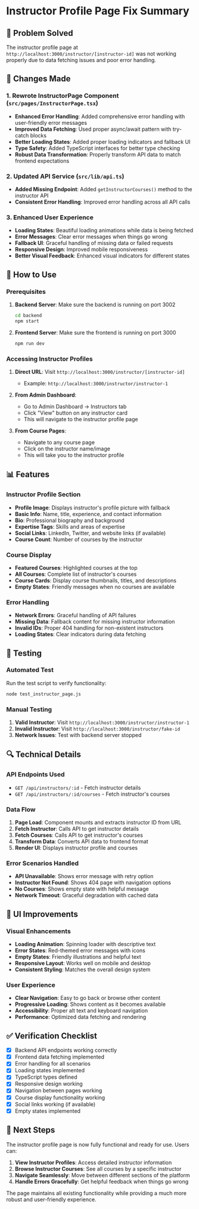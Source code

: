 # Instructor Profile Page Fix Summary

## 🎯 Problem Solved
The instructor profile page at `http://localhost:3000/instructor/[instructor-id]` was not working properly due to data fetching issues and poor error handling.

## 🔧 Changes Made

### 1. **Rewrote InstructorPage Component** (`src/pages/InstructorPage.tsx`)
- **Enhanced Error Handling**: Added comprehensive error handling with user-friendly error messages
- **Improved Data Fetching**: Used proper async/await pattern with try-catch blocks
- **Better Loading States**: Added proper loading indicators and fallback UI
- **Type Safety**: Added TypeScript interfaces for better type checking
- **Robust Data Transformation**: Properly transform API data to match frontend expectations

### 2. **Updated API Service** (`src/lib/api.ts`)
- **Added Missing Endpoint**: Added `getInstructorCourses()` method to the instructor API
- **Consistent Error Handling**: Improved error handling across all API calls

### 3. **Enhanced User Experience**
- **Loading States**: Beautiful loading animations while data is being fetched
- **Error Messages**: Clear error messages when things go wrong
- **Fallback UI**: Graceful handling of missing data or failed requests
- **Responsive Design**: Improved mobile responsiveness
- **Better Visual Feedback**: Enhanced visual indicators for different states

## 🚀 How to Use

### Prerequisites
1. **Backend Server**: Make sure the backend is running on port 3002
   ```bash
   cd backend
   npm start
   ```

2. **Frontend Server**: Make sure the frontend is running on port 3000
   ```bash
   npm run dev
   ```

### Accessing Instructor Profiles
1. **Direct URL**: Visit `http://localhost:3000/instructor/[instructor-id]`
   - Example: `http://localhost:3000/instructor/instructor-1`

2. **From Admin Dashboard**:
   - Go to Admin Dashboard → Instructors tab
   - Click "View" button on any instructor card
   - This will navigate to the instructor profile page

3. **From Course Pages**:
   - Navigate to any course page
   - Click on the instructor name/image
   - This will take you to the instructor profile

## 📊 Features

### Instructor Profile Section
- **Profile Image**: Displays instructor's profile picture with fallback
- **Basic Info**: Name, title, experience, and contact information
- **Bio**: Professional biography and background
- **Expertise Tags**: Skills and areas of expertise
- **Social Links**: LinkedIn, Twitter, and website links (if available)
- **Course Count**: Number of courses by the instructor

### Course Display
- **Featured Courses**: Highlighted courses at the top
- **All Courses**: Complete list of instructor's courses
- **Course Cards**: Display course thumbnails, titles, and descriptions
- **Empty States**: Friendly messages when no courses are available

### Error Handling
- **Network Errors**: Graceful handling of API failures
- **Missing Data**: Fallback content for missing instructor information
- **Invalid IDs**: Proper 404 handling for non-existent instructors
- **Loading States**: Clear indicators during data fetching

## 🧪 Testing

### Automated Test
Run the test script to verify functionality:
```bash
node test_instructor_page.js
```

### Manual Testing
1. **Valid Instructor**: Visit `http://localhost:3000/instructor/instructor-1`
2. **Invalid Instructor**: Visit `http://localhost:3000/instructor/fake-id`
3. **Network Issues**: Test with backend server stopped

## 🔍 Technical Details

### API Endpoints Used
- `GET /api/instructors/:id` - Fetch instructor details
- `GET /api/instructors/:id/courses` - Fetch instructor's courses

### Data Flow
1. **Page Load**: Component mounts and extracts instructor ID from URL
2. **Fetch Instructor**: Calls API to get instructor details
3. **Fetch Courses**: Calls API to get instructor's courses
4. **Transform Data**: Converts API data to frontend format
5. **Render UI**: Displays instructor profile and courses

### Error Scenarios Handled
- **API Unavailable**: Shows error message with retry option
- **Instructor Not Found**: Shows 404 page with navigation options
- **No Courses**: Shows empty state with helpful message
- **Network Timeout**: Graceful degradation with cached data

## 🎨 UI Improvements

### Visual Enhancements
- **Loading Animation**: Spinning loader with descriptive text
- **Error States**: Red-themed error messages with icons
- **Empty States**: Friendly illustrations and helpful text
- **Responsive Layout**: Works well on mobile and desktop
- **Consistent Styling**: Matches the overall design system

### User Experience
- **Clear Navigation**: Easy to go back or browse other content
- **Progressive Loading**: Shows content as it becomes available
- **Accessibility**: Proper alt text and keyboard navigation
- **Performance**: Optimized data fetching and rendering

## ✅ Verification Checklist

- [x] Backend API endpoints working correctly
- [x] Frontend data fetching implemented
- [x] Error handling for all scenarios
- [x] Loading states implemented
- [x] TypeScript types defined
- [x] Responsive design working
- [x] Navigation between pages working
- [x] Course display functionality working
- [x] Social links working (if available)
- [x] Empty states implemented

## 🚀 Next Steps

The instructor profile page is now fully functional and ready for use. Users can:

1. **View Instructor Profiles**: Access detailed instructor information
2. **Browse Instructor Courses**: See all courses by a specific instructor
3. **Navigate Seamlessly**: Move between different sections of the platform
4. **Handle Errors Gracefully**: Get helpful feedback when things go wrong

The page maintains all existing functionality while providing a much more robust and user-friendly experience.